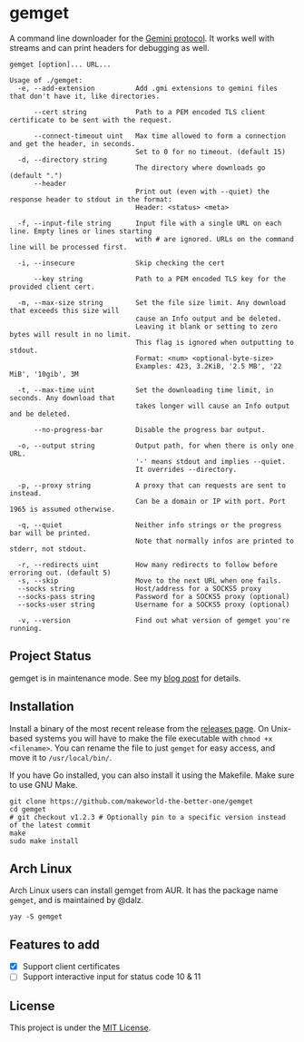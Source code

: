 # gemget

A command line downloader for the [Gemini protocol](https://gemini.circumlunar.space/).
It works well with streams and can print headers for debugging as well.

```
gemget [option]... URL...

Usage of ./gemget:
  -e, --add-extension          Add .gmi extensions to gemini files that don't have it, like directories.
                               
      --cert string            Path to a PEM encoded TLS client certificate to be sent with the request.
                               
      --connect-timeout uint   Max time allowed to form a connection and get the header, in seconds.
                               Set to 0 for no timeout. (default 15)
  -d, --directory string       
                               The directory where downloads go (default ".")
      --header                 
                               Print out (even with --quiet) the response header to stdout in the format:
                               Header: <status> <meta>
                               
  -f, --input-file string      Input file with a single URL on each line. Empty lines or lines starting
                               with # are ignored. URLs on the command line will be processed first.
                               
  -i, --insecure               Skip checking the cert
                               
      --key string             Path to a PEM encoded TLS key for the provided client cert.
                               
  -m, --max-size string        Set the file size limit. Any download that exceeds this size will
                               cause an Info output and be deleted.
                               Leaving it blank or setting to zero bytes will result in no limit.
                               This flag is ignored when outputting to stdout.
                               Format: <num> <optional-byte-size>
                               Examples: 423, 3.2KiB, '2.5 MB', '22 MiB', '10gib', 3M
                               
  -t, --max-time uint          Set the downloading time limit, in seconds. Any download that
                               takes longer will cause an Info output and be deleted.
                               
      --no-progress-bar        Disable the progress bar output.
                               
  -o, --output string          Output path, for when there is only one URL.
                               '-' means stdout and implies --quiet.
                               It overrides --directory.
                               
  -p, --proxy string           A proxy that can requests are sent to instead.
                               Can be a domain or IP with port. Port 1965 is assumed otherwise.
                               
  -q, --quiet                  Neither info strings or the progress bar will be printed.
                               Note that normally infos are printed to stderr, not stdout.
                               
  -r, --redirects uint         How many redirects to follow before erroring out. (default 5)
  -s, --skip                   Move to the next URL when one fails.
  --socks string               Host/address for a SOCKS5 proxy
  --socks-pass string          Password for a SOCKS5 proxy (optional)
  --socks-user string          Username for a SOCKS5 proxy (optional)

  -v, --version                Find out what version of gemget you're running.
```

## Project Status

gemget is in maintenance mode. See my [blog post](https://www.makeworld.space/2023/08/bye_gemini.html) for details.

## Installation
Install a binary of the most recent release from the [releases page](https://github.com/makeworld-the-better-one/gemget/releases/). On Unix-based systems you will have to make the file executable with `chmod +x <filename>`. You can rename the file to just `gemget` for easy access, and move it to `/usr/local/bin/`.

If you have Go installed, you can also install it using the Makefile. Make sure to use GNU Make.

```shell
git clone https://github.com/makeworld-the-better-one/gemget
cd gemget
# git checkout v1.2.3 # Optionally pin to a specific version instead of the latest commit
make
sudo make install
```

## Arch Linux

Arch Linux users can install gemget from AUR. It has the package name `gemget`, and is maintained by @dalz.

```shell
yay -S gemget
```


## Features to add
- [x] Support client certificates
- [ ] Support interactive input for status code 10 & 11

## License
This project is under the [MIT License](./LICENSE).
